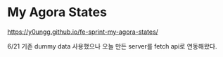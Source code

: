 # My Agora States


https://y0ungg.github.io/fe-sprint-my-agora-states/
  
6/21 기존 dummy data 사용했으나 오늘 만든 server를 fetch api로 연동해왔다.
